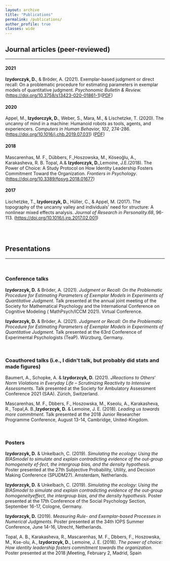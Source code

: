 ```yaml
---
layout: archive
title: "Publications"
permalink: /publications/
author_profile: true
classes: wide
---
```



##  <i class="fas fa-book"></i> Journal articles (peer-reviewed)
***
#### 2021

**Izydorczyk, D.**, & Bröder, A. (2021).  Exemplar-based judgment or direct recall: On a problematic procedure for estimating parameters in exemplar models of quantitative judgment. _Psychonomic Bulletin & Review._ (https://doi.org/10.3758/s13423-020-01861-1)([PDF](https://link.springer.com/content/pdf/10.3758/s13423-020-01861-1.pdf))

#### 2020

Appel, M., **Izydorczyk, D.**, Weber, S., Mara, M., & Lischetzke, T. (2020). The uncanny of mind in a machine: Humanoid robots as tools, agents, and experiencers. _Computers in Human Behavior, 102_, 274-286.(https://doi.org/10.1016/j.chb.2019.07.031) ([PDF](https://www.mcm.uni-wuerzburg.de/fileadmin/06110000/Lehrstuhl_f_Kommunikationspsychologie_u_Neue_Medien/Dateien/Markus_Appel/Publikationen_ab_2019/Appel_et_al__Preprint__Mind_and_Machine.pdf))


#### 2018 

Mascarenhas, M. F., Dübbers, F.,Hoszowska, M., Köseoğlu, A., Karakasheva, R. B. Topal, A.& **Izydorczyk, D.**,Lemoine, J.E.(2018). The Power of Choice: A Study Protocol on How Identity Leadership Fosters Commitment Toward the Organization. _Frontiers in Psychology_. (https://doi.org/10.3389/fpsyg.2018.01677)

#### 2017

Lischetzke, T., **Izydorczyk, D.**, Hüller, C., & Appel, M. (2017). The topography of the uncanny valley and individuals’ need for structure: A nonlinear mixed effects analysis. _Journal of Research in Personality.68_, 96-113. (https://doi.org/10.1016/j.jrp.2017.02.001)

<br/><br/>

## <i class="fas fa-bullhorn"></i> Presentations
***
<br/>

### <i class="fas fa-microphone"></i> Conference talks

**Izydorzcyk,  D.** & Bröder,  A. (2021). *Judgment or Recall: On the Problematic Procedure for Estimating Parameters of Exemplar Models in Experiments of Quantitative Judgment.*  Talk presented at the  annual joint meeting of the Society for Mathematical Psychology and the International Conference on Cognitive Modeling ( MathPsych/ICCM 2021). Virtual Conference.

**Izydorzcyk,  D.** & Bröder,  A. (2021). *Judgment or Recall: On the Problematic Procedure for Estimating Parameters of Exemplar Models in Experiments of Quantitative Judgment.*  Talk presented at the 63rd Conference of Experimental Psychologists (TeaP). Würzburg, Germany.

<br/>

### <i class="fas fa-people-carry"></i> Coauthored talks (i.e., I didn't talk, but probably did stats and made figures)

Baumert, A., Schopke, A. & **Izydorzcyk,  D.** (2021). *JReactions to Others‘ Norm Violations in Everyday Life – Scrutinizing Reactivity to Intensive Assessments.*  Talk presented at the Society for Ambulatory Assessment Conference 2021 (SAA). Zürich, Switzerland.

Mascarenhas, M. F., Dbbers, F., Hoszowska, M., Kseolu, A., Karakasheva, R., Topal,A. B.,**Izydorzcyk, D.** & Lemoine, J. E. (2018). *Leading us towards more commitment*. Talk presented at the 2018 Junior Researcher Programme Conference, August 13-14, Cambridge, United-Kingdom.

<br/>

### <i class="fas fa-image"></i> Posters

**Izydorzcyk,  D.** & Unkelbach,  C. (2019). *Simulating the ecology:  Using the BIASmodel to simulate and explain contradicting evidence of the out-group homogeneity ef-fect, the intergroup bias, and the density hypothesis.*  Poster presented at the 27th Subjective Probability, Utility, and Decision Making Conference (SPUDM27). Amsterdam, Netherlands.

**Izydorzcyk,  D.** & Unkelbach,  C. (2019). *Simulating the ecology:  Using the BIASmodel  to  simulate  and  explain  contradicting  evidence  of  the  out-group  homogeneityeffect, the intergroup bias, and the density hypothesis.*  Poster presented at the 17th Conference of the Social Psychology Section, September 16-17, Cologne, Germany.

**Izydorzcyk,  D.** (2019). *Measuring  Rule-  and  Exemplar-based  Processes  in  Numerical Judgments.*  Poster presented at the 34th IOPS Summer Conference, June 14-16, Utrecht, Netherlands.

Topal, A. B., Karakasheva, R., Mascarenhas, M. F., Dbbers, F., Hoszowska, M., Kse-olu, A., **Izydorzcyk, D.**, Lemoine, J. E. (2018). *The power of choice:  How identity leadership fosters commitment towards the organization.*  Poster presented at the 2018 jMeeting, February 2, Madrid, Spain